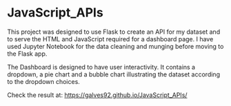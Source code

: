 # JavaScript_APIs

This project was designed to use Flask to create an API for my dataset and to serve the HTML and JavaScript required for a dashboard page. I have used Jupyter Notebook for the data cleaning and munging before moving to the Flask app. 

The Dashboard is designed to have user interactivity. It contains a dropdown, a pie chart and a bubble chart illustrating the dataset according to the dropdown choices. 

Check the result at:
https://galves92.github.io/JavaScript_APIs/

